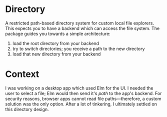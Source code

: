# Directory

A restricted path-based directory system for custom local file explorers. This
expects you to have a backend which can access the file system. The package
guides you towards a simple architecture:

1. load the root directory from your backend
2. try to switch directories; you receive a path to the new directory
3. load that new directory from your backend

# Context

I was working on a desktop app which used Elm for the UI. I needed the user to
select a file; Elm would then send it's <i>path</i> to the app's backend. For
security reasons, browser apps cannot read file paths—therefore, a custom
solution was the only option. After a lot of tinkering, I ultimately settled on
this directory design.
